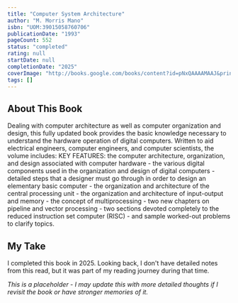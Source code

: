 ```yaml
---
title: "Computer System Architecture"
author: "M. Morris Mano"
isbn: "UOM:39015058760706"
publicationDate: "1993"
pageCount: 552
status: "completed"
rating: null
startDate: null
completionDate: "2025"
coverImage: "http://books.google.com/books/content?id=pNxQAAAAMAAJ&printsec=frontcover&img=1&zoom=1&source=gbs_api"
tags: []
---
```


## About This Book

Dealing with computer architecture as well as computer organization and design, this fully updated book provides the basic knowledge necessary to understand the hardware operation of digital computers. Written to aid electrical engineers, computer engineers, and computer scientists, the volume includes: KEY FEATURES: the computer architecture, organization, and design associated with computer hardware - the various digital components used in the organization and design of digital computers - detailed steps that a designer must go through in order to design an elementary basic computer - the organization and architecture of the central processing unit - the organization and architecture of input-output and memory - the concept of multiprocessing - two new chapters on pipeline and vector processing - two sections devoted completely to the reduced instruction set computer (RISC) - and sample worked-out problems to clarify topics.

## My Take

I completed this book in 2025. Looking back, I don't have detailed notes from this read, but it was part of my reading journey during that time.

*This is a placeholder - I may update this with more detailed thoughts if I revisit the book or have stronger memories of it.*

